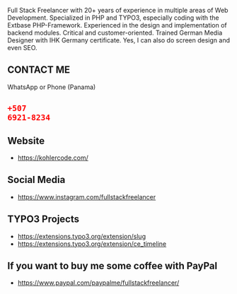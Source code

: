 Full Stack Freelancer with 20+ years of experience in multiple areas of Web Development. Specialized in PHP and TYPO3, especially coding with the Extbase PHP-Framework. Experienced in the design and implementation of backend modules. Critical and customer-oriented. Trained German Media Designer with IHK Germany certificate. Yes, I can also do screen design and even SEO. 

## CONTACT ME
WhatsApp or Phone (Panama)
## <code style="color:red;">+507 6921-8234</code>

## Website

- https://kohlercode.com/

## Social Media

- https://www.instagram.com/fullstackfreelancer

## TYPO3 Projects

- https://extensions.typo3.org/extension/slug
- https://extensions.typo3.org/extension/ce_timeline

## If you want to buy me some coffee with PayPal

- https://www.paypal.com/paypalme/fullstackfreelancer/
